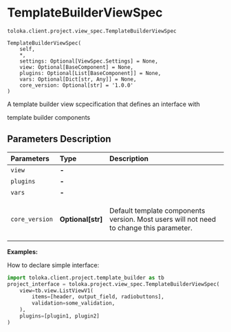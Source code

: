 # TemplateBuilderViewSpec
`toloka.client.project.view_spec.TemplateBuilderViewSpec`

```
TemplateBuilderViewSpec(
    self,
    *,
    settings: Optional[ViewSpec.Settings] = None,
    view: Optional[BaseComponent] = None,
    plugins: Optional[List[BaseComponent]] = None,
    vars: Optional[Dict[str, Any]] = None,
    core_version: Optional[str] = '1.0.0'
)
```

A template builder view scpecification that defines an interface with


template builder components

## Parameters Description

| Parameters | Type | Description |
| :----------| :----| :-----------|
`view`|**-**|<p></p>
`plugins`|**-**|<p></p>
`vars`|**-**|<p></p>
`core_version`|**Optional\[str\]**|<p>Default template components version. Most users will not need to change this parameter.</p>

**Examples:**

How to declare simple interface:

```python
import toloka.client.project.template_builder as tb
project_interface = toloka.project.view_spec.TemplateBuilderViewSpec(
    view=tb.view.ListViewV1(
        items=[header, output_field, radiobuttons],
        validation=some_validation,
    ),
    plugins=[plugin1, plugin2]
)
```
